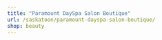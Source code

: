 ```yaml
---
title: "Paramount DaySpa Salon Boutique"
url: /saskatoon/paramount-dayspa-salon-boutique/
shop: beauty
---
```

